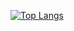 [![Top Langs](https://github-readme-stats.vercel.app/api/top-langs/?username=lesmodrzejewski&layout=highcontrast)](https://github.com/anuraghazra/github-readme-stats)
